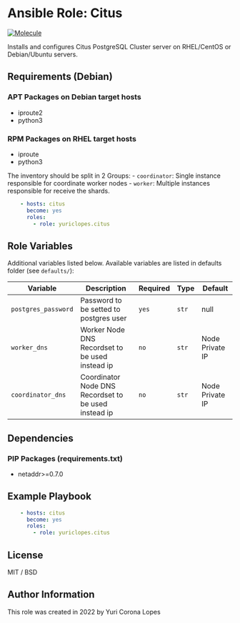 # Ansible Role: Citus

[![Molecule](https://github.com/yuriclopes/ansible-role-citus/actions/workflows/ci.yml/badge.svg)](https://github.com/yuriclopes/ansible-role-citus/actions/workflows/ci.yml)

Installs and configures Citus PostgreSQL Cluster server on RHEL/CentOS or Debian/Ubuntu servers.

## Requirements (Debian)

### APT Packages on Debian target hosts
- iproute2
- python3

### RPM Packages on RHEL target hosts
- iproute
- python3

The inventory should be split in 2 Groups:
    - `coordinator`: Single instance responsible for coordinate worker nodes
    - `worker`: Multiple instances responsible for receive the shards.

```yaml
    - hosts: citus
      become: yes
      roles:
        - role: yuriclopes.citus
```

## Role Variables

Additional variables listed below. Available variables are listed in defaults folder (see `defaults/`):

| Variable | Description | Required | Type | Default |
|----------|-------------|----------|------|---------|
|`postgres_password` | Password to be setted to postgres user | `yes` | `str` | null |
|`worker_dns` | Worker Node DNS Recordset to be used instead ip | `no` | `str` | Node Private IP |
|`coordinator_dns` | Coordinator Node DNS Recordset to be used instead ip | `no` | `str` | Node Private IP |

## Dependencies

### PIP Packages (requirements.txt)
- netaddr>=0.7.0

## Example Playbook

```yaml
    - hosts: citus
      become: yes
      roles:
        - role: yuriclopes.citus
```

## License

MIT / BSD

## Author Information

This role was created in 2022 by Yuri Corona Lopes